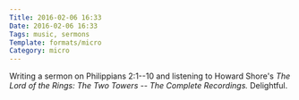 ```yaml
---
Title: 2016-02-06 16:33
Date: 2016-02-06 16:33
Tags: music, sermons
Template: formats/micro
Category: micro
---
```


Writing a sermon on Philippians 2:1--10 and listening to Howard Shore's
_The Lord of the Rings: The Two Towers -- The Complete Recordings._ Delightful.
